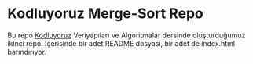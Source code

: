 # Kodluyoruz Merge-Sort Repo

Bu repo [Kodluyoruz](https://www.kodluyoruz.org) Veriyapıları ve Algoritmalar dersinde oluşturduğumuz ikinci repo. İçerisinde bir adet README dosyası, bir adet de index.html barındırıyor.
